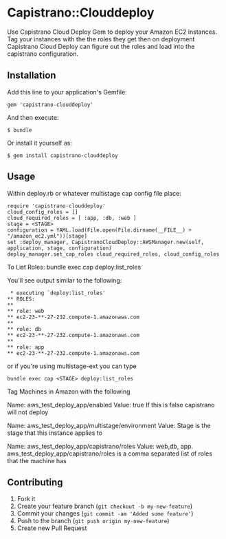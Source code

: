 # Capistrano::Clouddeploy

Use Capistrano Cloud Deploy Gem to deploy your Amazon EC2 instances.
Tag your instances with the the roles they get then on deployment Capistrano Cloud Deploy can
figure out the roles and load into the capistrano configuration. 

## Installation

Add this line to your application's Gemfile:

    gem 'capistrano-clouddeploy'

And then execute:

    $ bundle

Or install it yourself as:

    $ gem install capistrano-clouddeploy

## Usage
Within deploy.rb or whatever multistage cap config file place:

    require 'capistrano-clouddeploy'
    cloud_config_roles = []
    cloud_required_roles = [ :app, :db, :web ]
    stage = <STAGE> 
    configuration = YAML.load(File.open(File.dirname(__FILE__) + "/amazon_ec2.yml"))[stage]
    set :deploy_manager, CapistranoCloudDeploy::AWSManager.new(self, application, stage, configuration)
    deploy_manager.set_cap_roles cloud_required_roles, cloud_config_roles



To List Roles:
    bundle exec cap deploy:list_roles

You'll see output similar to the following:

     * executing `deploy:list_roles'
    ** ROLES:
    ** 
    ** role: web
    ** ec2-23-**-27-232.compute-1.amazonaws.com
    ** 
    ** role: db
    ** ec2-23-**-27-232.compute-1.amazonaws.com
    ** 
    ** role: app
    ** ec2-23-**-27-232.compute-1.amazonaws.com


or if you're using multistage-ext  you can type

    bundle exec cap <STAGE> deploy:list_roles

Tag Machines in Amazon with the following

Name: aws_test_deploy_app/enabled
Value: true 
If this is false capistrano will not deploy


Name: aws_test_deploy_app/multistage/environment
Value: <STAGE>
Stage is the stage that this instance applies to


Name: aws_test_deploy_app/capistrano/roles
Value: web,db, app.
aws_test_deploy_app/capistrano/roles  is a comma separated list of roles that the machine has



## Contributing

1. Fork it
2. Create your feature branch (`git checkout -b my-new-feature`)
3. Commit your changes (`git commit -am 'Added some feature'`)
4. Push to the branch (`git push origin my-new-feature`)
5. Create new Pull Request



